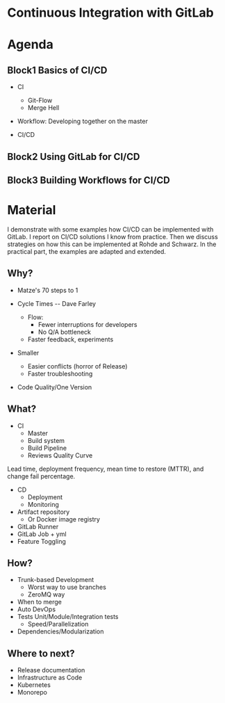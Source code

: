 # Continuous Integration with GitLab

# Agenda

## Block1 Basics of CI/CD

 * CI
   * Git-Flow
   * Merge Hell
 * Workflow: Developing together on the master

 * CI/CD

## Block2 Using GitLab for CI/CD

## Block3 Building Workflows for CI/CD

# Material

I demonstrate with some examples how CI/CD can be implemented with GitLab. I report on CI/CD solutions I know from practice. Then we discuss strategies on how this can be implemented at Rohde and Schwarz. In the practical part, the examples are adapted and extended.

## Why?
 * Matze's 70 steps to 1

 * Cycle Times -- Dave Farley
   * Flow:
     - Fewer interruptions for developers
     - No Q/A bottleneck
   * Faster feedback, experiments
 * Smaller
   * Easier conflicts (horror of Release)
   * Faster troubleshooting
 * Code Quality/One Version

## What?

 * CI
    * Master
    * Build system
    * Build Pipeline
    * Reviews Quality Curve

Lead time, deployment frequency, mean time to restore (MTTR), and change fail percentage.

 * CD
    * Deployment
    * Monitoring
 * Artifact repository
   * Or Docker image registry
 * GitLab Runner
 * GitLab Job + yml
 * Feature Toggling

## How?

 * Trunk-based Development
   - Worst way to use branches
   - ZeroMQ way
 * When to merge
 * Auto DevOps
 * Tests Unit/Module/Integration tests
   - Speed/Parallelization
 * Dependencies/Modularization

## Where to next?

 * Release documentation
 * Infrastructure as Code
 * Kubernetes
 * Monorepo
